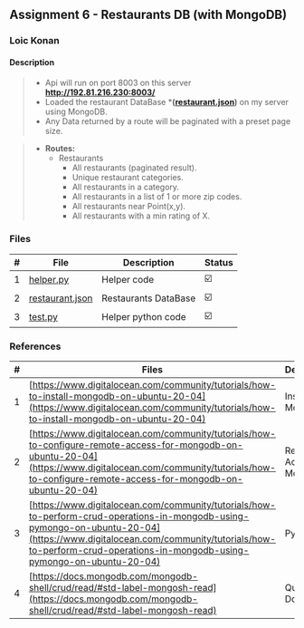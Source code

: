 ## Assignment 6 -  Restaurants DB (with MongoDB)

### Loic Konan

#### Description

> - Api will run on port 8003 on this server **<http://192.81.216.230:8003/>**
> - Loaded the restaurant DataBase ***([restaurant.json](restaurant.json))** on my server using MongoDB.
> - Any Data returned by a route will be paginated with a preset page size.

> - **Routes:**
>   - Restaurants
>     - All restaurants (paginated result).
>     - Unique restaurant categories.
>     - All restaurants in a category.
>     - All restaurants in a list of 1 or more zip codes.
>     - All restaurants near Point(x,y).
>     - All restaurants with a min rating of X.
>

### Files

|   #   | File                               | Description          | Status                  |
| :---: | ---------------------------------- | -------------------- | ----------------------- |
|   1   | [helper.py](helper.py)             | Helper code          | :ballot_box_with_check: |
|   2   | [restaurant.json](restaurant.json) | Restaurants DataBase | :ballot_box_with_check: |
|   3   | [test.py](test.py)                 | Helper python code   | :ballot_box_with_check: |

### References

|   #   | Files                                                                                                                                                                                                                                                | Description                  | Status                  |
| :---: | ---------------------------------------------------------------------------------------------------------------------------------------------------------------------------------------------------------------------------------------------------- | ---------------------------- | ----------------------- |
|   1   | [https://www.digitalocean.com/community/tutorials/how-to-install-mongodb-on-ubuntu-20-04](https://www.digitalocean.com/community/tutorials/how-to-install-mongodb-on-ubuntu-20-04)                                                                   | Install MongoDB              | :ballot_box_with_check: |
|   2   | [https://www.digitalocean.com/community/tutorials/how-to-configure-remote-access-for-mongodb-on-ubuntu-20-04](https://www.digitalocean.com/community/tutorials/how-to-configure-remote-access-for-mongodb-on-ubuntu-20-04)                           | Remote Access for MongoDB    | :ballot_box_with_check: |
|   3   | [https://www.digitalocean.com/community/tutorials/how-to-perform-crud-operations-in-mongodb-using-pymongo-on-ubuntu-20-04](https://www.digitalocean.com/community/tutorials/how-to-perform-crud-operations-in-mongodb-using-pymongo-on-ubuntu-20-04) | Py Mongo                     | :ballot_box_with_check: |
|   4   | [https://docs.mongodb.com/mongodb-shell/crud/read/#std-label-mongosh-read](https://docs.mongodb.com/mongodb-shell/crud/read/#std-label-mongosh-read)                                                                                                 | Query Documents              | :ballot_box_with_check: |

